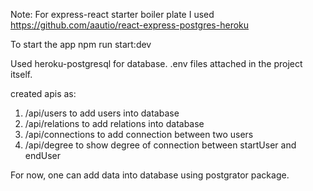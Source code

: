 Note: For express-react  starter boiler plate I used  https://github.com/aautio/react-express-postgres-heroku

To start the app 
npm run start:dev

Used heroku-postgresql for database.
.env files attached in the project itself.

created apis as:

1. /api/users to add users into database
2. /api/relations to add relations into database
3. /api/connections to add connection between two users
4. /api/degree to show degree of connection between startUser and endUser

For now, one can add data into database using postgrator package.
